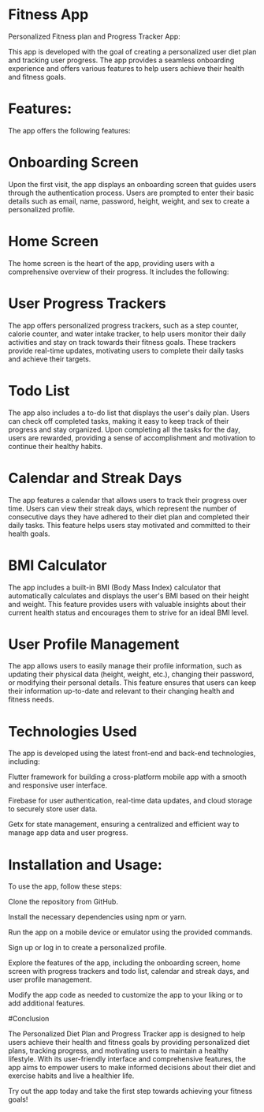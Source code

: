 # Fitness App

Personalized Fitness plan and Progress Tracker App:

This app is developed  with the goal of creating a personalized user diet plan and tracking user progress. The app provides a seamless onboarding experience and offers various features to help users achieve their health and fitness goals.



# Features:

The app offers the following features:

#  Onboarding Screen

Upon the first visit, the app displays an onboarding screen that guides users through the authentication process. Users are prompted to enter their basic details such as email, name, password, height, weight, and sex to create a personalized profile.

# Home Screen

The home screen is the heart of the app, providing users with a comprehensive overview of their progress. It includes the following:

# User Progress Trackers

The app offers personalized progress trackers, such as a step counter, calorie counter, and water intake tracker, to help users monitor their daily activities and stay on track towards their fitness goals. These trackers provide real-time updates, motivating users to complete their daily tasks and achieve their targets.

# Todo List

The app also includes a to-do list that displays the user's daily plan. Users can check off completed tasks, making it easy to keep track of their progress and stay organized. Upon completing all the tasks for the day, users are rewarded, providing a sense of accomplishment and motivation to continue their healthy habits.

# Calendar and Streak Days

The app features a calendar that allows users to track their progress over time. Users can view their streak days, which represent the number of consecutive days they have adhered to their diet plan and completed their daily tasks. This feature helps users stay motivated and committed to their health goals.

# BMI Calculator

The app includes a built-in BMI (Body Mass Index) calculator that automatically calculates and displays the user's BMI based on their height and weight. This feature provides users with valuable insights about their current health status and encourages them to strive for an ideal BMI level.

# User Profile Management

The app allows users to easily manage their profile information, such as updating their physical data (height, weight, etc.), changing their password, or modifying their personal details. This feature ensures that users can keep their information up-to-date and relevant to their changing health and fitness needs.

# Technologies Used

The app is developed using the latest front-end and back-end technologies, including:

Flutter framework for building a cross-platform mobile app with a smooth and responsive user interface.

Firebase for user authentication, real-time data updates, and cloud storage to securely store user data.

Getx for state management, ensuring a centralized and efficient way to manage app data and user progress.



# Installation and Usage:

To use the app, follow these steps:

Clone the repository from GitHub.

Install the necessary dependencies using npm or yarn.

Run the app on a mobile device or emulator using the provided commands.

Sign up or log in to create a personalized profile.

Explore the features of the app, including the onboarding screen, home screen with progress trackers and todo list, calendar and streak days, and user profile management.

Modify the app code as needed to customize the app to your liking or to add additional features.

#Conclusion

The Personalized Diet Plan and Progress Tracker app is designed to help users achieve their health and fitness goals by providing personalized diet plans, tracking progress, and motivating users to maintain a healthy lifestyle. With its user-friendly interface and comprehensive features, the app aims to empower users to make informed decisions about their diet and exercise habits and live a healthier life.

Try out the app today and take the first step towards achieving your fitness goals! 

 
